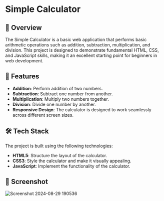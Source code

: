 # Simple Calculator

## 🚀 Overview

The Simple Calculator is a basic web application that performs basic arithmetic operations such as addition, subtraction, multiplication, and division. 
This project is designed to demonstrate fundamental HTML, CSS, and JavaScript skills, making it an excellent starting point for beginners in web development.

## 🌟 Features

- **Addition**: Perform addition of two numbers.
- **Subtraction**: Subtract one number from another.
- **Multiplication**: Multiply two numbers together.
- **Division**: Divide one number by another.
- **Responsive Design**: The calculator is designed to work seamlessly across different screen sizes.

## 🛠️ Tech Stack

The project is built using the following technologies:

- **HTML5**: Structure the layout of the calculator.
- **CSS3**: Style the calculator and make it visually appealing.
- **JavaScript**: Implement the functionality of the calculator.

## 📸 Screenshot

![Screenshot 2024-08-29 190536](https://github.com/user-attachments/assets/92591c9d-ae51-46f1-bc65-d427ad6567cb)

